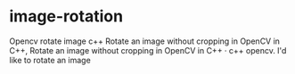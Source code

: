 # image-rotation
Opencv rotate image c++ Rotate an image without cropping in OpenCV in C++, Rotate an image without cropping in OpenCV in C++ · c++ opencv. I'd like to rotate an image
